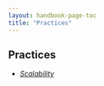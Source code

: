```yaml
---
layout: handbook-page-toc
title: "Practices"
---
```


## Practices

* [*Scalability*](scalability/)
